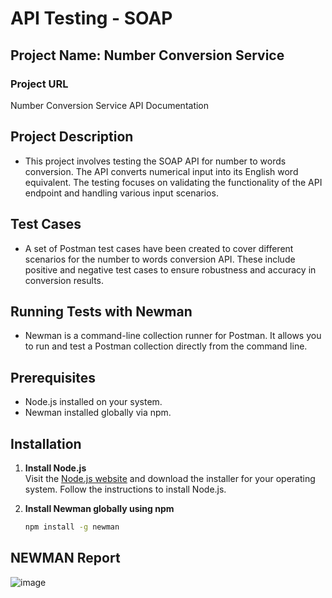 # API Testing - SOAP

## Project Name: Number Conversion Service
### Project URL
Number Conversion Service API Documentation
## Project Description
- This project involves testing the SOAP API for number to words conversion. The API converts numerical input into its English word equivalent. The testing focuses on validating the functionality of the API endpoint and handling various input scenarios.

## Test Cases
- A set of Postman test cases have been created to cover different scenarios for the number to words conversion API. These include positive and negative test cases to ensure robustness and accuracy in conversion results.

## Running Tests with Newman
- Newman is a command-line collection runner for Postman. It allows you to run and test a Postman collection directly from the command line.

## Prerequisites
- Node.js installed on your system.
- Newman installed globally via npm.
  
## Installation
1. **Install Node.js**  
   Visit the [Node.js website](https://nodejs.org/) and download the installer for your operating system. Follow the instructions to install Node.js.

2. **Install Newman globally using npm**
    ```sh
    npm install -g newman
    ```

## NEWMAN Report
![image](https://github.com/user-attachments/assets/de150e41-0e47-4dd5-9b10-d63fe22b5a48)
